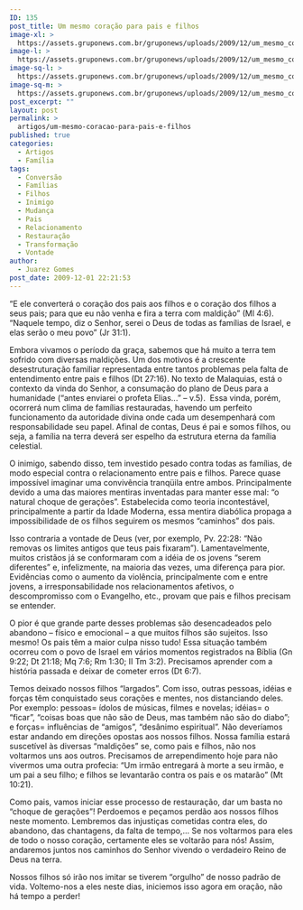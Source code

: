 ```yaml
---
ID: 135
post_title: Um mesmo coração para pais e filhos
image-xl: >
  https://assets.gruponews.com.br/gruponews/uploads/2009/12/um_mesmo_coracao_para_pais_e_filhos.jpg
image-l: >
  https://assets.gruponews.com.br/gruponews/uploads/2009/12/um_mesmo_coracao_para_pais_e_filhos-960x720.jpg
image-sq-l: >
  https://assets.gruponews.com.br/gruponews/uploads/2009/12/um_mesmo_coracao_para_pais_e_filhos.jpg
image-sq-m: >
  https://assets.gruponews.com.br/gruponews/uploads/2009/12/um_mesmo_coracao_para_pais_e_filhos-720x720.jpg
post_excerpt: ""
layout: post
permalink: >
  artigos/um-mesmo-coracao-para-pais-e-filhos
published: true
categories:
  - Artigos
  - Família
tags:
  - Conversão
  - Famílias
  - Filhos
  - Inimigo
  - Mudança
  - Pais
  - Relacionamento
  - Restauração
  - Transformação
  - Vontade
author:
  - Juarez Gomes
post_date: 2009-12-01 22:21:53
---
```

“E ele converterá o coração dos pais aos filhos e o coração dos filhos a seus pais; para que eu não venha e fira a terra com maldição” (Ml 4:6). “Naquele tempo, diz o Senhor, serei o Deus de todas as famílias de Israel, e elas serão o meu povo” (Jr 31:1).

Embora vivamos o período da graça, sabemos que há muito a terra tem sofrido com diversas maldições. Um dos motivos é a crescente desestruturação familiar representada entre tantos problemas pela falta de entendimento entre pais e filhos (Dt 27:16). No texto de Malaquias, está o contexto da vinda do Senhor, a consumação do plano de Deus para a humanidade (“antes enviarei o profeta Elias...” – v.5).  Essa vinda, porém, ocorrerá num clima de famílias restauradas, havendo um perfeito funcionamento da autoridade divina onde cada um desempenhará com responsabilidade seu papel. Afinal de contas, Deus é pai e somos filhos, ou seja, a família na terra deverá ser espelho da estrutura eterna da família celestial.

O inimigo, sabendo disso, tem investido pesado contra todas as famílias, de modo especial contra o relacionamento entre pais e filhos. Parece quase impossível imaginar uma convivência tranqüila entre ambos. Principalmente devido a uma das maiores mentiras inventadas para manter esse mal: “o natural choque de gerações”. Estabelecida como teoria incontestável, principalmente a partir da Idade Moderna, essa mentira diabólica propaga a impossibilidade de os filhos seguirem os mesmos “caminhos” dos pais.

Isso contraria a vontade de Deus (ver, por exemplo, Pv. 22:28: “Não removas os limites antigos que teus pais fixaram”). Lamentavelmente, muitos cristãos já se conformaram com a idéia de os jovens “serem diferentes” e, infelizmente, na maioria das vezes, uma diferença para pior. Evidências como o aumento da violência, principalmente com e entre jovens, a irresponsabilidade nos relacionamentos afetivos, o descompromisso com o Evangelho, etc., provam que pais e filhos precisam se entender.

O pior é que grande parte desses problemas são desencadeados pelo abandono – físico e emocional – a que muitos filhos são sujeitos. Isso mesmo! Os pais têm a maior culpa nisso tudo! Essa situação também ocorreu com o povo de Israel em vários momentos registrados na Bíblia (Gn 9:22; Dt 21:18; Mq 7:6; Rm 1:30; II Tm 3:2). Precisamos aprender com a história passada e deixar de cometer erros (Dt 6:7).

Temos deixado nossos filhos “largados”. Com isso, outras pessoas, idéias e forças têm conquistado seus corações e mentes, nos distanciando deles. Por exemplo: pessoas= ídolos de músicas, filmes e novelas; idéias= o “ficar”, “coisas boas que não são de Deus, mas também não são do diabo”; e forças= influências de “amigos”, “desânimo espiritual”. Não deveríamos estar andando em direções opostas aos nossos filhos. Nossa família estará suscetível às diversas “maldições” se, como pais e filhos, não nos voltarmos uns aos outros. Precisamos de arrependimento hoje para não vivermos uma outra profecia: “Um irmão entregará à morte a seu irmão, e um pai a seu filho; e filhos se levantarão contra os pais e os matarão” (Mt 10:21).

Como pais, vamos iniciar esse processo de restauração, dar um basta no “choque de gerações”! Perdoemos e peçamos perdão aos nossos filhos neste momento. Lembremos das injustiças cometidas contra eles, do abandono, das chantagens, da falta de tempo,... Se nos voltarmos para eles de todo o nosso coração, certamente eles se voltarão para nós! Assim, andaremos juntos nos caminhos do Senhor vivendo o verdadeiro Reino de Deus na terra.

Nossos filhos só irão nos imitar se tiverem “orgulho” de nosso padrão de vida. Voltemo-nos a eles neste dias, iniciemos isso agora em oração, não há tempo a perder!